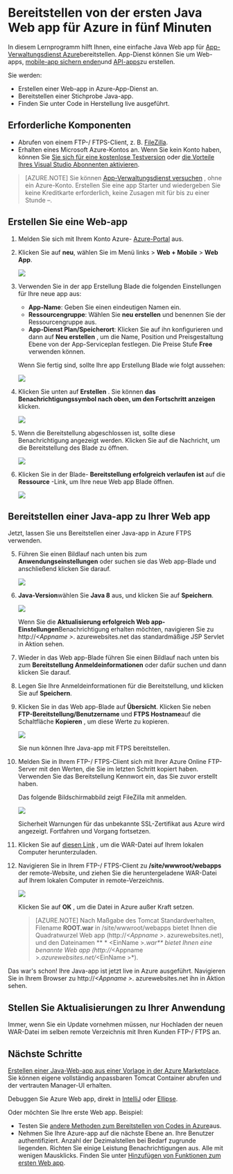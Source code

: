 <properties 
    pageTitle="Bereitstellen von der ersten Java Web app für Azure in fünf Minuten | Microsoft Azure" 
    description="Erfahren Sie, wie einfach es ist, Web apps in App-Dienst ausführen, indem Sie eine Beispiel-app. Starten Sie real Entwicklung schnell ausführen und sehen Sie Ergebnisse sofort." 
    services="app-service\web"
    documentationCenter=""
    authors="cephalin"
    manager="wpickett"
    editor=""
/>

<tags
    ms.service="app-service-web"
    ms.workload="web"
    ms.tgt_pltfrm="na"
    ms.devlang="na"
    ms.topic="hero-article"
    ms.date="10/13/2016" 
    ms.author="cephalin"
/>
    
# <a name="deploy-your-first-java-web-app-to-azure-in-five-minutes"></a>Bereitstellen von der ersten Java Web app für Azure in fünf Minuten

In diesem Lernprogramm hilft Ihnen, eine einfache Java Web app für [App-Verwaltungsdienst Azure](../app-service/app-service-value-prop-what-is.md)bereitstellen.
App-Dienst können Sie um Web-apps, [mobile-app sichern enden](/documentation/learning-paths/appservice-mobileapps/)und [API-apps](../app-service-api/app-service-api-apps-why-best-platform.md)zu erstellen.

Sie werden: 

- Erstellen einer Web-app in Azure-App-Dienst an.
- Bereitstellen einer Stichprobe Java-app.
- Finden Sie unter Code in Herstellung live ausgeführt.

## <a name="prerequisites"></a>Erforderliche Komponenten

- Abrufen von einem FTP-/ FTPS-Client, z. B. [FileZilla](https://filezilla-project.org/).
- Erhalten eines Microsoft Azure-Kontos an. Wenn Sie kein Konto haben, können Sie [Sie sich für eine kostenlose Testversion](/pricing/free-trial/?WT.mc_id=A261C142F) oder [die Vorteile Ihres Visual Studio Abonnenten aktivieren](/pricing/member-offers/msdn-benefits-details/?WT.mc_id=A261C142F).

>[AZURE.NOTE] Sie können [App-Verwaltungsdienst versuchen](http://go.microsoft.com/fwlink/?LinkId=523751) , ohne ein Azure-Konto. Erstellen Sie eine app Starter und wiedergeben Sie keine Kreditkarte erforderlich, keine Zusagen mit für bis zu einer Stunde –.

<a name="create"></a>
## <a name="create-a-web-app"></a>Erstellen Sie eine Web-app

1. Melden Sie sich mit Ihrem Konto Azure- [Azure-Portal](https://portal.azure.com) aus.

2. Klicken Sie auf **neu**, wählen Sie im Menü links > **Web + Mobile** > **Web App**.

    ![](./media/app-service-web-get-started-languages/create-web-app-portal.png)

3. Verwenden Sie in der app Erstellung Blade die folgenden Einstellungen für Ihre neue app aus:

    - **App-Name**: Geben Sie einen eindeutigen Namen ein.
    - **Ressourcengruppe**: Wählen Sie **neu erstellen** und benennen Sie der Ressourcengruppe aus.
    - **App-Dienst Plan/Speicherort**: Klicken Sie auf ihn konfigurieren und dann auf **Neu erstellen** , um die Name, Position und Preisgestaltung Ebene von der App-Serviceplan festlegen. Die Preise Stufe **Free** verwenden können.

    Wenn Sie fertig sind, sollte Ihre app Erstellung Blade wie folgt aussehen:

    ![](./media/app-service-web-get-started-languages/create-web-app-settings.png)

3. Klicken Sie unten auf **Erstellen** . Sie können **das Benachrichtigungssymbol nach oben, um den Fortschritt anzeigen** klicken.

    ![](./media/app-service-web-get-started-languages/create-web-app-started.png)

4. Wenn die Bereitstellung abgeschlossen ist, sollte diese Benachrichtigung angezeigt werden. Klicken Sie auf die Nachricht, um die Bereitstellung des Blade zu öffnen.

    ![](./media/app-service-web-get-started-languages/create-web-app-finished.png)

5. Klicken Sie in der Blade- **Bereitstellung erfolgreich verlaufen ist** auf die **Ressource** -Link, um Ihre neue Web app Blade öffnen.

    ![](./media/app-service-web-get-started-languages/create-web-app-resource.png)

## <a name="deploy-a-java-app-to-your-web-app"></a>Bereitstellen einer Java-app zu Ihrer Web app

Jetzt, lassen Sie uns Bereitstellen einer Java-app in Azure FTPS verwenden.

5. Führen Sie einen Bildlauf nach unten bis zum **Anwendungseinstellungen** oder suchen sie das Web app-Blade und anschließend klicken Sie darauf. 

    ![](./media/app-service-web-get-started-languages/set-java-application-settings.png)

6. **Java-Version**wählen Sie **Java 8** aus, und klicken Sie auf **Speichern**.

    ![](./media/app-service-web-get-started-languages/set-java-application-settings.png)

    Wenn Sie die **Aktualisierung erfolgreich Web app-Einstellungen**Benachrichtigung erhalten möchten, navigieren Sie zu http://*&lt;Appname >*. azurewebsites.net das standardmäßige JSP Servlet in Aktion sehen.

7. Wieder in das Web app-Blade führen Sie einen Bildlauf nach unten bis zum **Bereitstellung Anmeldeinformationen** oder dafür suchen und dann klicken Sie darauf.

8. Legen Sie Ihre Anmeldeinformationen für die Bereitstellung, und klicken Sie auf **Speichern**.

7. Klicken Sie in das Web app-Blade auf **Übersicht**. Klicken Sie neben **FTP-Bereitstellung/Benutzername** und **FTPS Hostname**auf die Schaltfläche **Kopieren** , um diese Werte zu kopieren.

    ![](./media/app-service-web-get-started-languages/get-ftp-url.png)

    Sie nun können Ihre Java-app mit FTPS bereitstellen.

8. Melden Sie in Ihrem FTP-/ FTPS-Client sich mit Ihrer Azure Online FTP-Server mit den Werten, die Sie im letzten Schritt kopiert haben. Verwenden Sie das Bereitstellung Kennwort ein, das Sie zuvor erstellt haben.

    Das folgende Bildschirmabbild zeigt FileZilla mit anmelden.

    ![](./media/app-service-web-get-started-languages/filezilla-login.png)

    Sicherheit Warnungen für das unbekannte SSL-Zertifikat aus Azure wird angezeigt. Fortfahren und Vorgang fortsetzen.

9. Klicken Sie auf [diesen Link](https://github.com/Azure-Samples/app-service-web-java-get-started/raw/master/webapps/ROOT.war) , um die WAR-Datei auf Ihrem lokalen Computer herunterzuladen.

9. Navigieren Sie in Ihrem FTP-/ FTPS-Client zu **/site/wwwroot/webapps** der remote-Website, und ziehen Sie die heruntergeladene WAR-Datei auf Ihrem lokalen Computer in remote-Verzeichnis.

    ![](./media/app-service-web-get-started-languages/transfer-war-file.png)

    Klicken Sie auf **OK** , um die Datei in Azure außer Kraft setzen.

    >[AZURE.NOTE] Nach Maßgabe des Tomcat Standardverhalten, Filename **ROOT.war** in /site/wwwroot/webapps bietet Ihnen die Quadratwurzel Web app (http://*&lt;Appname >*. azurewebsites.net), und den Dateinamen ** * &lt;EinName >*.war** bietet Ihnen eine benannte Web app (http://*&lt;Appname >*.azurewebsites.net/*&lt;EinName >*).

Das war's schon! Ihre Java-app ist jetzt live in Azure ausgeführt. Navigieren Sie in Ihrem Browser zu http://*&lt;Appname >*. azurewebsites.net ihn in Aktion sehen. 

## <a name="make-updates-to-your-app"></a>Stellen Sie Aktualisierungen zu Ihrer Anwendung

Immer, wenn Sie ein Update vornehmen müssen, nur Hochladen der neuen WAR-Datei im selben remote Verzeichnis mit Ihren Kunden FTP-/ FTPS an.

## <a name="next-steps"></a>Nächste Schritte

[Erstellen einer Java-Web-app aus einer Vorlage in der Azure Marketplace](web-sites-java-get-started.md#marketplace). Sie können eigene vollständig anpassbaren Tomcat Container abrufen und der vertrauten Manager-UI erhalten. 

Debuggen Sie Azure Web app, direkt in [IntelliJ](app-service-web-debug-java-web-app-in-intellij.md) oder [Ellipse](app-service-web-debug-java-web-app-in-eclipse.md).

Oder möchten Sie Ihre erste Web app. Beispiel:

- Testen Sie [andere Methoden zum Bereitstellen von Codes in Azure](../app-service-web/web-sites-deploy.md)aus. 
- Nehmen Sie Ihre Azure-app auf die nächste Ebene an. Ihre Benutzer authentifiziert. Anzahl der Dezimalstellen bei Bedarf zugrunde liegenden. Richten Sie einige Leistung Benachrichtigungen aus. Alle mit wenigen Mausklicks. Finden Sie unter [Hinzufügen von Funktionen zum ersten Web app](app-service-web-get-started-2.md).

